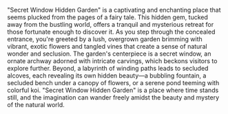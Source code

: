 "Secret Window Hidden Garden" is a captivating and enchanting place that seems plucked from the pages of a fairy tale. This hidden gem, tucked away from the bustling world, offers a tranquil and mysterious retreat for those fortunate enough to discover it. As you step through the concealed entrance, you're greeted by a lush, overgrown garden brimming with vibrant, exotic flowers and tangled vines that create a sense of natural wonder and seclusion. The garden's centerpiece is a secret window, an ornate archway adorned with intricate carvings, which beckons visitors to explore further. Beyond, a labyrinth of winding paths leads to secluded alcoves, each revealing its own hidden beauty—a bubbling fountain, a secluded bench under a canopy of flowers, or a serene pond teeming with colorful koi. "Secret Window Hidden Garden" is a place where time stands still, and the imagination can wander freely amidst the beauty and mystery of the natural world.
